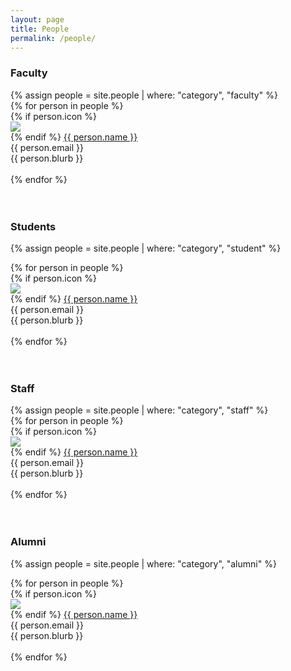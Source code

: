 ```yaml
---
layout: page
title: People
permalink: /people/
---
```

<h3>Faculty</h3>
{% assign people = site.people | where: "category", "faculty" %}
<div class="people">
{% for person in people %}
  <div class="flex-container">
  {% if person.icon %}
   <div class="circular-frame"><img src="{{ person.icon }}"></div>
  {% endif %}
  <a class="mdl-button mdl-button--colored mdl-js-button mdl-js-ripple-effect" href="{{ person.permalink }}"> {{ person.name }}</a><br>
  <div class="email"> {{ person.email }} </div>
  <div class="blurb"> {{ person.blurb }} </div>
</div><br>
{% endfor %}
</div>

<br>

<div class="thin-border"></div><br>

<h3>Students</h3>

{% assign people = site.people | where: "category", "student" %}
<div class="people">
{% for person in people %}
  <div class="flex-container">
  {% if person.icon %}
   <div class="circular-frame"><img src="{{ person.icon }}"></div>
  {% endif %}
  <a class="mdl-button mdl-button--colored mdl-js-button mdl-js-ripple-effect" href="{{ person.permalink }}"> {{ person.name }}</a><br>
  <div class="email"> {{ person.email }} </div>
  <div class="blurb"> {{ person.blurb }} </div>
</div><br>
{% endfor %}
</div>

<br>
<div class="thin-border"></div><br>


<h3>Staff</h3>
{% assign people = site.people | where: "category", "staff" %}

<div class="people">
{% for person in people %}
  <div class="flex-container">
  {% if person.icon %}
   <div class="circular-frame"><img src="{{ person.icon }}"></div>
  {% endif %}
  <a class="mdl-button mdl-button--colored mdl-js-button mdl-js-ripple-effect" href="{{ person.permalink }}"> {{ person.name }}</a><br>
  <div class="email"> {{ person.email }} </div>
  <div class="blurb"> {{ person.blurb }} </div>
</div><br>
{% endfor %}
</div>

<br>

<div class="thin-border"></div><br>


<h3>Alumni</h3>

{% assign people = site.people | where: "category", "alumni" %}
<div class="people">
{% for person in people %}
  <div class="flex-container">
  {% if person.icon %}
   <div class="circular-frame"><img src="{{ person.icon }}"></div>
  {% endif %}
  <a class="mdl-button mdl-button--colored mdl-js-button mdl-js-ripple-effect" href="{{ person.permalink }}"> {{ person.name }}</a><br>
  <div class="email"> {{ person.email }} </div>
  <div class="blurb"> {{ person.blurb }} </div>
</div><br>
{% endfor %}
</div>

<br>

<div class="thin-border"></div><br>
     
